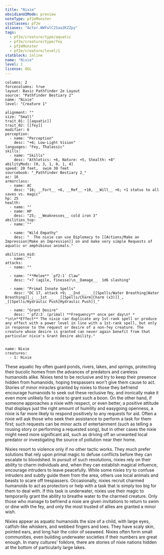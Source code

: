 ```yaml
---
title: "Nixie"
obsidianUIMode: preview
noteType: pf2eMonster
cssClasses: pf2e
aliases: "Actor.WWFwlC2SaaZKZZpy" 
tags:
  - pf2e/creature/type/aquatic
  - pf2e/creature/type/fey
  - pf2eMonster
  - pf2e/creature/level/1
statblock: inline
name: "Nixie"
level: 1
license: OGL
---
```


```statblock
columns: 2
forcecolumns: true
layout: Basic Pathfinder 2e Layout
source: "Pathfinder Bestiary 2"
name: "Nixie"
level: "Creature 1"

alignment: ""
size: "Small"
trait_01: [[aquatic]]
trait_02: [[fey]]
modifier: 6
perception:
  - name: "Perception"
    desc: "+6; Low-Light Vision"
languages: "Fey, Thalassic"
skills:
  - name: "Skills"
    desc: "Athletics: +6, Nature: +5, Stealth: +8"
abilityMods: [0, 3, 1, 0, 1, 4]
speed: 20 feet,  swim 30 feet
sourcebook: "_Pathfinder Bestiary 2_"
ac: 16
armorclass:
  - name: AC
    desc: "16; __Fort__ +6, __Ref__ +10, __Will__ +6; +1 status to all saves vs. magic"
hp: 25
health:
  - name: ""
  - name: HP
    desc: "25; __Weaknesses__ cold iron 3"
abilities_top:
  - name: ""

  - name: "Wild Empathy"
    desc: "  The nixie can use Diplomacy to [[Actions/Make an Impression|Make an Impression]] on and make very simple Requests of aquatic or amphibious animals."

abilities_mid:
  - name: ""
attacks:
  - name: ""

  - name: "**Melee** `pf2:1` Claw"
    desc: "+7 (agile, finesse)\n__Damage__  1d6 slashing"

  - name: "Primal Innate Spells"
    desc: "DC 17, attack +9; __2nd __  _[[Spells/Water Breathing|Water Breathing]]_; __1st __  _[[Spells/Charm|Charm (x3)]]_, _[[Spells/Hydraulic Push|Hydraulic Push]]_"

  - name: "Grant Desire"
    desc: "`pf2:3` (primal) **Frequency** once per day\n* * *\n\n**Effect** The nixie can duplicate any 1st-rank spell or produce any effect with a power level in line with a 1st-rank spell, but only in response to the request or desire of a non-fey creature. The creature whose desire is granted can never again benefit from that particular nixie's Grant Desire ability."
 
```

```encounter-table
name: Nixie
creatures:
  - 1: Nixie
```



These aquatic fey often guard ponds, rivers, lakes, and springs, protecting their bucolic homes from the advances of predators and careless humanoids alike. Nixies tend to be reclusive and try to keep their presence hidden from humanoids, hoping trespassers won't give them cause to act. Stories of minor miracles granted by nixies to those they befriend encourage humanoids to seek out these reclusive fey, and ironically make it even more unlikely for a nixie to grant such a boon. On the other hand, if someone approaches a nixie with respect, or even better, a positive attitude that displays just the right amount of humility and easygoing openness, a nixie is far more likely to respond positively to any requests for aid. Often a nixie will ask those who seek their assistance to perform a task for them first; such requests can be minor acts of entertainment (such as telling a rousing story or performing a requested song), but in other cases the nixie might need more significant aid, such as driving off an unwanted local predator or investigating the source of pollution near their home.

Nixies resort to violence only if no other tactic works. They much prefer solutions that rely upon primal magic to defuse conflicts before they can escalate to bloodshed. In pursuit of such resolutions, nixies rely on their ability to charm individuals and, when they can establish magical influence, encourage intruders to leave peacefully. While some nixies try to confuse intruders and subtly guide them from the area, others use local animals and beasts to scare off trespassers. Occasionally, nixies recruit charmed humanoids to act as protectors or help with a task that is simply too big for them to deal with. If this task is underwater, nixies use their magic to temporarily grant the ability to breathe water to the charmed creature. Only those who manage to befriend a nixie are given invitations to return to swim or dine with the fey, and only the most trusted of allies are granted a minor wish.

Nixies appear as aquatic humanoids the size of a child, with large eyes, catfish-like whiskers, and webbed fingers and toes. They have scaly skin, pointed ears, and long hair the color of seaweed. Nixies often form small communities, even building underwater societies if their numbers are great enough. In many cultures' folklore, there are stories of nixie nations hidden at the bottom of particularly large lakes.
